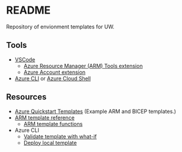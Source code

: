 # README

Repository of envionment templates for UW.

## Tools

* [VSCode](https://code.visualstudio.com/download)
  * [Azure Resource Manager (ARM) Tools extension](https://marketplace.visualstudio.com/items?itemName=msazurermtools.azurerm-vscode-tools)
  * [Azure Account extension](https://marketplace.visualstudio.com/items?itemName=ms-vscode.azure-account)
* [Azure CLI](https://learn.microsoft.com/en-us/cli/azure/install-azure-cli) or [Azure Cloud Shell](https://techcommunity.microsoft.com/t5/itops-talk-blog/how-to-use-cloud-shell-in-visual-studio-code/ba-p/663431)

## Resources

* [Azure Quickstart Templates](https://github.com/Azure/azure-quickstart-templates/tree/master/quickstarts/microsoft.analysisservices/analysis-services-create) (Example ARM and BICEP templates.)
* [ARM template reference](https://learn.microsoft.com/en-us/azure/templates/)
  * [ARM template functions](https://learn.microsoft.com/en-us/azure/azure-resource-manager/templates/template-functions-string#uniquestring)
* Azure CLI
  * [Validate template with what-if](https://learn.microsoft.com/en-us/cli/azure/deployment/group?view=azure-cli-latest#az-deployment-group-what-if)
  * [Deploy local template](https://learn.microsoft.com/en-us/azure/azure-resource-manager/templates/deploy-cli#deploy-local-template)

